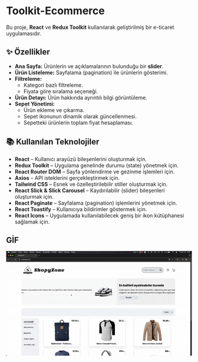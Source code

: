 # Toolkit-Ecommerce

Bu proje, **React** ve **Redux Toolkit** kullanılarak geliştirilmiş bir e-ticaret uygulamasıdır.

## ✨ Özellikler

- **Ana Sayfa:** Ürünlerin ve açıklamalarının bulunduğu bir **slider**.
- **Ürün Listeleme:** Sayfalama (pagination) ile ürünlerin gösterimi.
- **Filtreleme:**
  - Kategori bazlı filtreleme.
  - Fiyata göre sıralama seçeneği.
- **Ürün Detayı:** Ürün hakkında ayrıntılı bilgi görüntüleme.
- **Sepet Yönetimi:**
  - Ürün ekleme ve çıkarma.
  - Sepet ikonunun dinamik olarak güncellenmesi.
  - Sepetteki ürünlerin toplam fiyat hesaplaması.

## 📚 Kullanılan Teknolojiler

- **React** – Kullanıcı arayüzü bileşenlerini oluşturmak için.
- **Redux Toolkit** – Uygulama genelinde durumu (state) yönetmek için.
- **React Router DOM** – Sayfa yönlendirme ve gezinme işlemleri için.
- **Axios** – API isteklerini gerçekleştirmek için.
- **Tailwind CSS** – Esnek ve özelleştirilebilir stiller oluşturmak için.
- **React Slick & Slick Carousel** – Kaydırılabilir (slider) bileşenleri oluşturmak için.
- **React Paginate** – Sayfalama (pagination) işlemlerini yönetmek için.
- **React Toastify** – Kullanıcıya bildirimler göstermek için.
- **React Icons** – Uygulamada kullanılabilecek geniş bir ikon kütüphanesi sağlamak için.

## GİF

![Gif](/public/ekran.gif)
